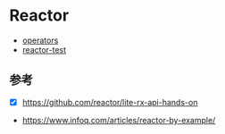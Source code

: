 # Reactor

- [operators](./operators.md)
- [reactor-test](./stepverifier.md)

## 参考

- [x] https://github.com/reactor/lite-rx-api-hands-on

- https://www.infoq.com/articles/reactor-by-example/

